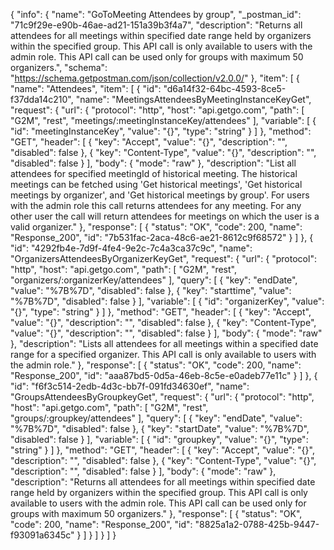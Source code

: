 {
  "info": {
    "name": "GoToMeeting Attendees by group",
    "_postman_id": "71c9f29e-e90b-46ae-ad21-151a39b3f4a7",
    "description": "Returns all attendees for all meetings within specified date range held by organizers within the specified group. This API call is only available to users with the admin role. This API call can be used only for groups with maximum 50 organizers.",
    "schema": "https://schema.getpostman.com/json/collection/v2.0.0/"
  },
  "item": [
    {
      "name": "Attendees",
      "item": [
        {
          "id": "d6a14f32-64bc-4593-8ce5-f37dda14c210",
          "name": "MeetingsAttendeesByMeetingInstanceKeyGet",
          "request": {
            "url": {
              "protocol": "http",
              "host": "api.getgo.com",
              "path": [
                "G2M",
                "rest",
                "meetings/:meetingInstanceKey/attendees"
              ],
              "variable": [
                {
                  "id": "meetingInstanceKey",
                  "value": "{}",
                  "type": "string"
                }
              ]
            },
            "method": "GET",
            "header": [
              {
                "key": "Accept",
                "value": "{}",
                "description": "",
                "disabled": false
              },
              {
                "key": "Content-Type",
                "value": "{}",
                "description": "",
                "disabled": false
              }
            ],
            "body": {
              "mode": "raw"
            },
            "description": "List all attendees for specified meetingId of historical meeting. The historical meetings can be fetched using 'Get historical meetings', 'Get historical meetings by organizer', and 'Get historical meetings by group'. For users with the admin role this call returns attendees for any meeting. For any other user the call will return attendees for meetings on which the user is a valid organizer."
          },
          "response": [
            {
              "status": "OK",
              "code": 200,
              "name": "Response_200",
              "id": "7b531fac-2aca-48c6-ae21-8612c9f68572"
            }
          ]
        },
        {
          "id": "4292fb4e-7d9f-4fe4-9e2c-7c4a3ca37c9c",
          "name": "OrganizersAttendeesByOrganizerKeyGet",
          "request": {
            "url": {
              "protocol": "http",
              "host": "api.getgo.com",
              "path": [
                "G2M",
                "rest",
                "organizers/:organizerKey/attendees"
              ],
              "query": [
                {
                  "key": "endDate",
                  "value": "%7B%7D",
                  "disabled": false
                },
                {
                  "key": "starttime",
                  "value": "%7B%7D",
                  "disabled": false
                }
              ],
              "variable": [
                {
                  "id": "organizerKey",
                  "value": "{}",
                  "type": "string"
                }
              ]
            },
            "method": "GET",
            "header": [
              {
                "key": "Accept",
                "value": "{}",
                "description": "",
                "disabled": false
              },
              {
                "key": "Content-Type",
                "value": "{}",
                "description": "",
                "disabled": false
              }
            ],
            "body": {
              "mode": "raw"
            },
            "description": "Lists all attendees for all meetings within a specified date range for a specified organizer. This API call is only available to users with the admin role."
          },
          "response": [
            {
              "status": "OK",
              "code": 200,
              "name": "Response_200",
              "id": "aaa87bd5-0d5a-46eb-8c5e-e0adeb77e11c"
            }
          ]
        },
        {
          "id": "f6f3c514-2edb-4d3c-bb7f-091fd34630ef",
          "name": "GroupsAttendeesByGroupkeyGet",
          "request": {
            "url": {
              "protocol": "http",
              "host": "api.getgo.com",
              "path": [
                "G2M",
                "rest",
                "groups/:groupkey/attendees"
              ],
              "query": [
                {
                  "key": "endDate",
                  "value": "%7B%7D",
                  "disabled": false
                },
                {
                  "key": "startDate",
                  "value": "%7B%7D",
                  "disabled": false
                }
              ],
              "variable": [
                {
                  "id": "groupkey",
                  "value": "{}",
                  "type": "string"
                }
              ]
            },
            "method": "GET",
            "header": [
              {
                "key": "Accept",
                "value": "{}",
                "description": "",
                "disabled": false
              },
              {
                "key": "Content-Type",
                "value": "{}",
                "description": "",
                "disabled": false
              }
            ],
            "body": {
              "mode": "raw"
            },
            "description": "Returns all attendees for all meetings within specified date range held by organizers within the specified group. This API call is only available to users with the admin role. This API call can be used only for groups with maximum 50 organizers."
          },
          "response": [
            {
              "status": "OK",
              "code": 200,
              "name": "Response_200",
              "id": "8825a1a2-0788-425b-9447-f93091a6345c"
            }
          ]
        }
      ]
    }
  ]
}